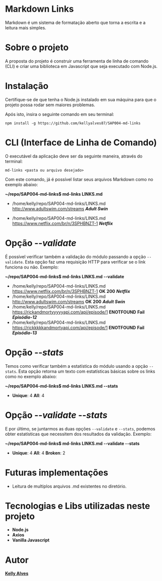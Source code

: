 # Markdown Links

Markdown é um sistema de formatação aberto que torna a escrita e a leitura mais simples.

# Sobre o projeto

A proposta do projeto é construir uma ferramenta de linha de comando (CLI) e criar uma biblioteca em Javascript que seja executado com Node.js.

# Instalação

Certifique-se de que tenha o Node.js instalado em sua máquina para que o projeto possa rodar sem maiores problemas.

Após isto, insira o seguinte comando em seu terminal:

`npm install -g https://github.com/kellyalves87/SAP004-md-links`

# CLI (Interface de Linha de Comando)

O executável da aplicação deve ser da seguinte maneira, através do terminal:

`md-links <pasta ou arquivo desejado>`

Com este comando, já é possível listar seus arquivos Markdown como no exemplo abaixo:

**~/repo/SAP004-md-links$ md-links LINKS.md**

- /home/kelly/repo/SAP004-md-links/LINKS.md http://www.adultswim.com/streams **_Adult Swin_**

- /home/kelly/repo/SAP004-md-links/LINKS.md https://www.netflix.com/br/n/3SPHBNZT-1 **_Netflix_**

# Opção --**_validate_**

É possível verificar também a validação do módulo passando a opção `--validate`. Esta opção faz uma requisição HTTP para verificar se o link funciona ou não. Exemplo:


**~/repo/SAP004-md-links$ md-links LINKS.md --validate**

- /home/kelly/repo/SAP004-md-links/LINKS.md https://www.netflix.com/br/n/3SPHBNZT-1 **OK** **200** **_Netflix_**
- /home/kelly/repo/SAP004-md-links/LINKS.md http://www.adultswim.com/streams **OK** **200** **_Adult Swin_**
- /home/kelly/repo/SAP004-md-links/LINKS.md https://rickandmortyyyyyapi.com/api/episode/1 **ENOTFOUND** **Fail** **_Episódio-12_**
- /home/kelly/repo/SAP004-md-links/LINKS.md https://rickkkkkandmortyapi.com/api/episode/1 **ENOTFOUND** **Fail** **_Episódio-13_**


# Opção --**_stats_**

Temos como verificar também a estatística do módulo usando a opção `--stats`. Esta opção retorna um texto com estatísticas básicas sobre os links como no exemplo abaixo:

**~/repo/SAP004-md-links$ md-links LINKS.md --stats**

- **Unique**: 4 **All**: 4

# Opção --**_validate_** --**_stats_**

E por último, se juntarmos as duas opções `--validate` e `--stats`, podemos obter estatísticas que necessitem dos resultados da validação. Exemplo:

**~/repo/SAP004-md-links$ md-links LINKS.md --validate --stats**

- **Unique**: 4 **All**: 4 **Broken**: 2

# Futuras implementações

- Leitura de multiplos arquivos .md existentes no diretório.

# Tecnologias e Libs utilizadas neste projeto

- **Node.js**
- **Axios**
- **Vanilla Javascript**

# Autor

[**Kelly Alves**](https://github.com/kellyalves87)